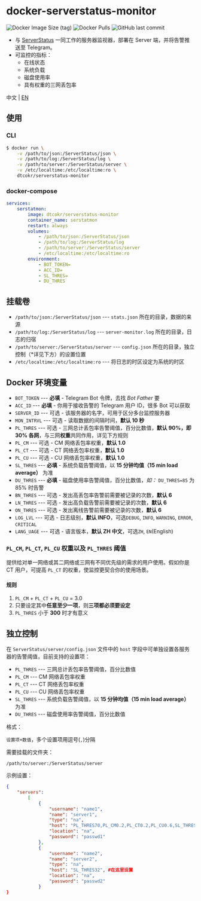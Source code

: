 # docker-serverstatus-monitor

![Docker Image Size (tag)](https://img.shields.io/docker/image-size/dtcokr/serverstatus-monitor/latest)
![Docker Pulls](https://img.shields.io/docker/pulls/dtcokr/serverstatus-monitor)
![GitHub last commit](https://img.shields.io/github/last-commit/dtcokr/docker-serverstatus-monitor)

- 与 [ServerStatus](https://github.com/cppla/ServerStatus) 一同工作的服务器监视器，部署在 Server 端，并将告警推送至 Telegram。
- 可监控的指标：
  - 在线状态
  - 系统负载
  - 磁盘使用率
  - 具有权重的三网丢包率

中文 | [EN](https://github.com/dtcokr/docker-serverstatus-monitor/blob/main/README_EN.md)

## 使用

### CLI

```bash
$ docker run \
    -v /path/to/json:/ServerStatus/json \
    -v /path/to/log:/ServerStatus/log \
    -v /path/to/server:/ServerStatus/server \
    -v /etc/localtime:/etc/localtime:ro \
    dtcokr/serverstatus-monitor
```

### docker-compose

```yaml
services:
    serstatmon:
        image: dtcokr/serverstatus-monitor
        container_name: serstatmon
        restart: always
        volumes:
            - /path/to/json:/ServerStatus/json
            - /path/to/log:/ServerStatus/log
            - /path/to/server:/ServerStatus/server
            - /etc/localtime:/etc/localtime:ro
        environment:
            - BOT_TOKEN=
            - ACC_ID=
            - SL_THRES=
            - DU_THRES

```

## 挂载卷

- `/path/to/json:/ServerStatus/json` --- `stats.json` 所在的目录，数据的来源
- `/path/to/log:/ServerStatus/log` --- `server-monitor.log` 所在的目录，日志的归宿
- `/path/to/server:/ServerStatus/server` --- `config.json` 所在的目录，独立控制（*详见下方）的设置位置
- `/etc/localtime:/etc/localtime:ro` --- 将日志的时区设定为系统的时区

## Docker 环境变量

- `BOT_TOKEN` --- **必填** - Telegram Bot 令牌，去找 _Bot Father_ 要
- `ACC_ID` --- **必填** - 你用于接收告警的 Telegram 用户 ID，很多 Bot 可以获取
- `SERVER_ID` --- 可选 - 该服务器的名字，可用于区分多台监控服务器
- `MON_INTRVL` --- 可选 - 读取数据的间隔时间，**默认 10 秒**
- `PL_THRES` --- 可选 - 三网总计丢包率告警阈值，百分比数值，**默认 90%，即 30% 各网**，与三网**权重**共同作用，详见下方规则
- `PL_CM` --- 可选 - CM 网络丢包率权重，**默认 1.0**
- `PL_CT` --- 可选 - CT 网络丢包率权重，**默认 1.0**
- `PL_CU` --- 可选 - CU 网络丢包率权重，**默认 1.0**
- `SL_THRES` --- **必填** - 系统负载告警阈值，以 **15 分钟均值（15 min load average）** 为准
- `DU_THRES` --- **必填** - 磁盘使用率告警阈值，百分比数值，_如：_ `DU_THRES=85` 为 85% 时告警
- `BN_THRES` --- 可选 - 发出高丢包率告警前需要被记录的次数，**默认 6**
- `LN_THRES` --- 可选 - 发出高负载告警前需要被记录的次数，**默认 6**
- `ON_THRES` --- 可选 - 发出离线告警前需要被记录的次数，**默认 6**
- `LOG_LVL` --- 可选 - 日志级别，**默认 INFO**，可选`DEBUG`, `INFO`, `WARNING`, `ERROR`, `CRITICAL`
- `LANG_UAGE` --- 可选 - 语言版本，**默认 ZH 中文**，可选`ZH`, `EN`(English)

### `PL_CM`, `PL_CT`, `PL_CU` 权重以及 `PL_THRES` 阈值

提供给对单一网络或其二网络或三网有不同优先级的需求的用户使用。假如你是 CT 用户，可提高 `PL_CT` 的权重，使监控更契合你的使用场景。

#### 规则

1. `PL_CM` + `PL_CT` + `PL_CU` = 3.0
2. 只要设定其中**任意至少一项**，则**三项都必须要设定**
3. `PL_THRES` 小于 **300** 时才有意义

## 独立控制

在 `ServerStatus/server/config.json` 文件中的 `host` 字段中可单独设置各服务器的告警阈值，目前支持的设置项：

- `PL_THRES` --- 三网总计丢包率告警阈值，百分比数值
- `PL_CM` --- CM 网络丢包率权重
- `PL_CT` --- CT 网络丢包率权重
- `PL_CU` --- CU 网络丢包率权重
- `SL_THRES` --- 系统负载告警阈值，以 **15 分钟均值（15 min load average）** 为准
- `DU_THRES` --- 磁盘使用率告警阈值，百分比数值

格式：

`设置项+数值`，多个设置项用逗号(`,`)分隔

需要挂载的文件夹：

`/path/to/server:/ServerStatus/server`

示例设置：

```json
{
	"servers":
		[
			{
				"username": "name1",
				"name": "server1",
				"type": "na",
				"host": "PL_THRES70,PL_CM0.2,PL_CT0.2,PL_CU0.6,SL_THRES10,DU_THRES85", #在这里设置，多个设置项用逗号(,)分隔
				"location": "na",
				"password": "passwd1"
			},
			{
				"username": "name2",
				"name": "server2",
				"type": "na",
				"host": "SL_THRES32", #在这里设置
				"location": "na",
				"password": "passwd2"
			}
}
```

